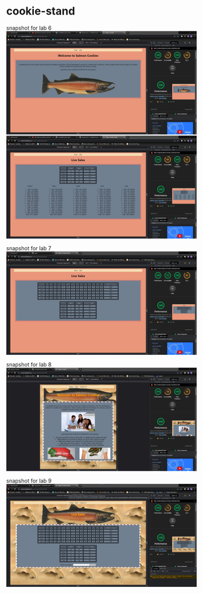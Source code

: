 # cookie-stand
snapshot for lab 6
  ![home page snapshot](https://github.com/CodeMell/cookie-stand/blob/main/Screenshot%202023-03-01%20193813.jpg)
  ![sales page snapshot](https://github.com/CodeMell/cookie-stand/blob/main/Screenshot%202023-03-01%20193839.jpg)

snapshot for lab 7
![lab 7 sale page](https://github.com/CodeMell/cookie-stand/blob/main/Screenshot%202023-03-03%20125758.jpg)

snapshot for lab 8
![lab 8 home page](https://github.com/CodeMell/cookie-stand/blob/main/Screenshot%202023-03-06%20194430.jpg)

snapshot for lab 9
![lab 9 slae page](https://github.com/CodeMell/cookie-stand/blob/main/Screenshot%202023-03-08%20135234.jpg)
